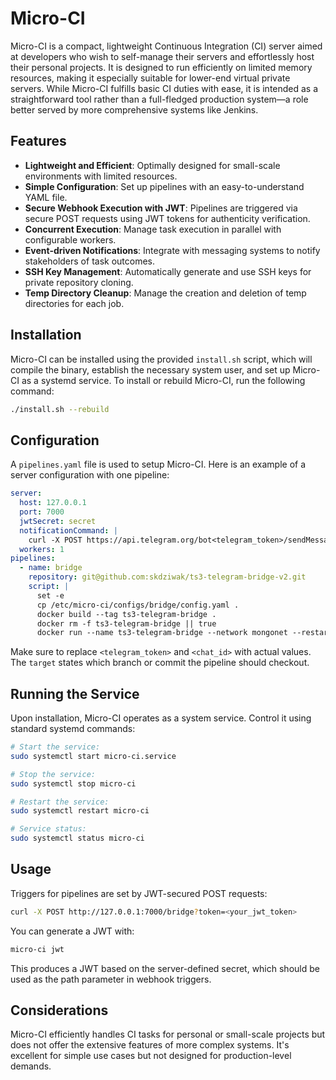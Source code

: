 # Micro-CI

Micro-CI is a compact, lightweight Continuous Integration (CI) server aimed at developers who wish to self-manage their servers and effortlessly host their personal projects. It is designed to run efficiently on limited memory resources, making it especially suitable for lower-end virtual private servers. While Micro-CI fulfills basic CI duties with ease, it is intended as a straightforward tool rather than a full-fledged production system—a role better served by more comprehensive systems like Jenkins.

## Features

- **Lightweight and Efficient**: Optimally designed for small-scale environments with limited resources.
- **Simple Configuration**: Set up pipelines with an easy-to-understand YAML file.
- **Secure Webhook Execution with JWT**: Pipelines are triggered via secure POST requests using JWT tokens for authenticity verification.
- **Concurrent Execution**: Manage task execution in parallel with configurable workers.
- **Event-driven Notifications**: Integrate with messaging systems to notify stakeholders of task outcomes.
- **SSH Key Management**: Automatically generate and use SSH keys for private repository cloning.
- **Temp Directory Cleanup**: Manage the creation and deletion of temp directories for each job.

## Installation

Micro-CI can be installed using the provided `install.sh` script, which will compile the binary, establish the necessary system user, and set up Micro-CI as a systemd service. To install or rebuild Micro-CI, run the following command:

```bash
./install.sh --rebuild
```

## Configuration

A `pipelines.yaml` file is used to setup Micro-CI. Here is an example of a server configuration with one pipeline:

```yaml
server:
  host: 127.0.0.1
  port: 7000
  jwtSecret: secret
  notificationCommand: |
    curl -X POST https://api.telegram.org/bot<telegram_token>/sendMessage -d chat_id=<chat_id> -d text="$MESSAGE"
  workers: 1
pipelines:
  - name: bridge
    repository: git@github.com:skdziwak/ts3-telegram-bridge-v2.git
    script: |
      set -e
      cp /etc/micro-ci/configs/bridge/config.yaml .
      docker build --tag ts3-telegram-bridge .
      docker rm -f ts3-telegram-bridge || true
      docker run --name ts3-telegram-bridge --network mongonet --restart always -d ts3-telegram-bridge
```

Make sure to replace `<telegram_token>` and `<chat_id>` with actual values. The `target` states which branch or commit the pipeline should checkout.

## Running the Service

Upon installation, Micro-CI operates as a system service. Control it using standard systemd commands:

```bash
# Start the service:
sudo systemctl start micro-ci.service

# Stop the service:
sudo systemctl stop micro-ci

# Restart the service:
sudo systemctl restart micro-ci

# Service status:
sudo systemctl status micro-ci
```

## Usage

Triggers for pipelines are set by JWT-secured POST requests:

```bash
curl -X POST http://127.0.0.1:7000/bridge?token=<your_jwt_token>
```

You can generate a JWT with:

```bash
micro-ci jwt
```

This produces a JWT based on the server-defined secret, which should be used as the path parameter in webhook triggers.

## Considerations

Micro-CI efficiently handles CI tasks for personal or small-scale projects but does not offer the extensive features of more complex systems. It's excellent for simple use cases but not designed for production-level demands.
